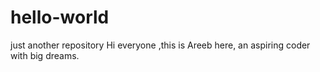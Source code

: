 # hello-world
just another repository
Hi everyone ,this is Areeb here, an aspiring coder with big dreams.
